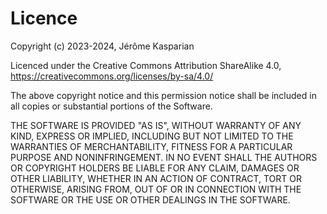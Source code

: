 #  Licence

Copyright (c) 2023-2024, Jérôme Kasparian

Licenced under the Creative Commons Attribution ShareAlike 4.0, https://creativecommons.org/licenses/by-sa/4.0/

The above copyright notice and this permission notice shall be included in all copies or substantial portions of the Software.

THE SOFTWARE IS PROVIDED "AS IS", WITHOUT WARRANTY OF ANY KIND, EXPRESS OR IMPLIED, INCLUDING BUT NOT LIMITED TO THE WARRANTIES OF MERCHANTABILITY, FITNESS FOR A PARTICULAR PURPOSE AND NONINFRINGEMENT. IN NO EVENT SHALL THE AUTHORS OR COPYRIGHT HOLDERS BE LIABLE FOR ANY CLAIM, DAMAGES OR OTHER LIABILITY, WHETHER IN AN ACTION OF CONTRACT, TORT OR OTHERWISE, ARISING FROM, OUT OF OR IN CONNECTION WITH THE SOFTWARE OR THE USE OR OTHER DEALINGS IN THE SOFTWARE.
